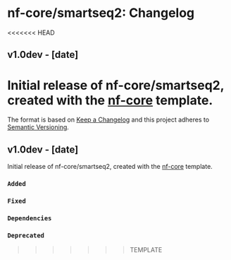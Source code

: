 # nf-core/smartseq2: Changelog

<<<<<<< HEAD
## v1.0dev - [date]

Initial release of nf-core/smartseq2, created with the [nf-core](http://nf-co.re/) template.
=======
The format is based on [Keep a Changelog](http://keepachangelog.com/en/1.0.0/)
and this project adheres to [Semantic Versioning](http://semver.org/spec/v2.0.0.html).

## v1.0dev - [date]

Initial release of nf-core/smartseq2, created with the [nf-core](http://nf-co.re/) template.

### `Added`

### `Fixed`

### `Dependencies`

### `Deprecated`
>>>>>>> TEMPLATE
